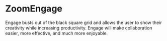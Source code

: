 # ZoomEngage
Engage busts out of the black square grid and allows the user to show their creativity while increasing productivity. Engage will make collaboration easier, more effective, and much more enjoyable.
